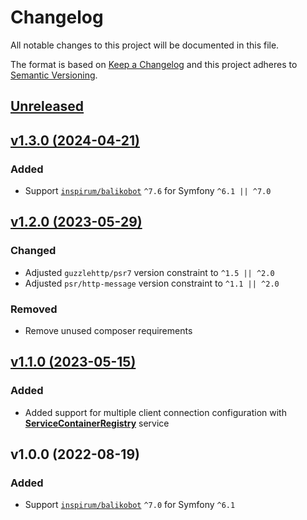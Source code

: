 # Changelog

All notable changes to this project will be documented in this file.

The format is based on [Keep a Changelog](http://keepachangelog.com/en/1.0.0/)
and this project adheres to [Semantic Versioning](http://semver.org/spec/v2.0.0.html).


## [Unreleased](https://github.com/inspirum/balikobot-php-symfony/compare/v1.3.0...master)


## [v1.3.0 (2024-04-21)](https://github.com/inspirum/balikobot-php-symfony/compare/v1.2.0...v1.3.0)
### Added
- Support [`inspirum/balikobot`](https://github.com/inspirum/balikobot-php) `^7.6` for Symfony `^6.1 || ^7.0`


## [v1.2.0 (2023-05-29)](https://github.com/inspirum/balikobot-php-symfony/compare/v1.1.0...v1.2.0)
### Changed
- Adjusted `guzzlehttp/psr7` version constraint to `^1.5 || ^2.0`
- Adjusted `psr/http-message` version constraint to `^1.1 || ^2.0`
### Removed
- Remove unused composer requirements


## [v1.1.0 (2023-05-15)](https://github.com/inspirum/balikobot-php-symfony/compare/v1.0.0...v1.1.0)
### Added
- Added support for multiple client connection configuration with [**ServiceContainerRegistry**](https://github.com/inspirum/balikobot-php/blob/master/src/Service/Registry/ServiceContainerRegistry.php) service


## v1.0.0 (2022-08-19)
### Added
- Support [`inspirum/balikobot`](https://github.com/inspirum/balikobot-php) `^7.0` for Symfony `^6.1`
